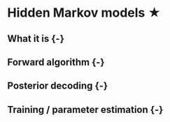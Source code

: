 
# Hidden Markov models ★

## What it is {-}


## Forward algorithm {-}


## Posterior decoding {-}


## Training / parameter estimation {-}